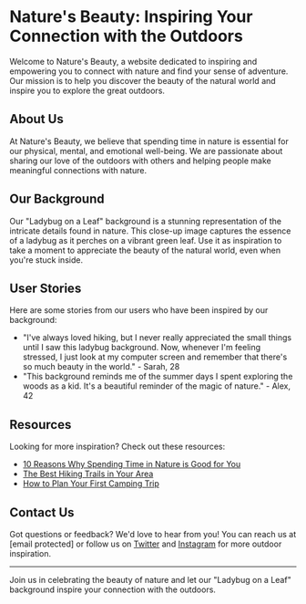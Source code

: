<!--font:Poppins-->

# Nature's Beauty: Inspiring Your Connection with the Outdoors

Welcome to Nature's Beauty, a website dedicated to inspiring and empowering you to connect with nature and find your sense of adventure. Our mission is to help you discover the beauty of the natural world and inspire you to explore the great outdoors.

## About Us

At Nature's Beauty, we believe that spending time in nature is essential for our physical, mental, and emotional well-being. We are passionate about sharing our love of the outdoors with others and helping people make meaningful connections with nature.

## Our Background

Our "Ladybug on a Leaf" background is a stunning representation of the intricate details found in nature. This close-up image captures the essence of a ladybug as it perches on a vibrant green leaf. Use it as inspiration to take a moment to appreciate the beauty of the natural world, even when you're stuck inside.

## User Stories

Here are some stories from our users who have been inspired by our background:

- "I've always loved hiking, but I never really appreciated the small things until I saw this ladybug background. Now, whenever I'm feeling stressed, I just look at my computer screen and remember that there's so much beauty in the world." - Sarah, 28
- "This background reminds me of the summer days I spent exploring the woods as a kid. It's a beautiful reminder of the magic of nature." - Alex, 42

## Resources

Looking for more inspiration? Check out these resources:

- [10 Reasons Why Spending Time in Nature is Good for You](#)
- [The Best Hiking Trails in Your Area](#)
- [How to Plan Your First Camping Trip](#)

## Contact Us

Got questions or feedback? We'd love to hear from you! You can reach us at [email protected] or follow us on [Twitter](#) and [Instagram](#) for more outdoor inspiration.

---

Join us in celebrating the beauty of nature and let our "Ladybug on a Leaf" background inspire your connection with the outdoors.

<!--

Write me content for website with wallpaper which alt text is:

"A close-up of a ladybug on a leaf"

The name/title of the page should not be 1:1 copy of the alt text but rather a real content of the website which is using this wallpaper.

- Use markdown format 
- Start with heading
- Heading should be short and concise
- The content should look like a real website 
- The website should not be about the wallpaper, wallpaper is just a related background
- Heading should be contain work "wallpaper" or "background"
- Include real sections like references, contact, user stories, etc. use things relevant to the page purpose.
- Feel free to use structure like headings, bullets, numbering, blockquotes, paragraphs, horizontal lines, etc.
- You can use formatting like bold or _italic_
- You can include UTF-8 emojis
- Links should be only #hash anchors (and you can refer to the document itself)
- Do not include images


---


# Nature's Playground: A Wallpaper to Inspire Your Next Adventure

Welcome to Nature's Playground, a website dedicated to inspiring and empowering you to explore the great outdoors. Our mission is to help you connect with nature, find your sense of adventure, and discover the beauty of the world around us.

## About Us

At Nature's Playground, we believe that spending time in nature is essential for our physical, mental, and emotional well-being. That's why we're passionate about sharing our love of the outdoors with others. Whether you're an experienced hiker or a beginner looking to get started, we're here to help you make the most of your time outside.

## Our Wallpaper

Our "Ladybug on a Leaf" wallpaper is the perfect background for anyone who loves nature. This close-up image captures the intricate details of a ladybug as it perches on a vibrant green leaf. Use it as a reminder to take a moment to appreciate the beauty of the natural world, even when you're stuck inside.

## User Stories

Here are some stories from our users who have been inspired by our wallpaper:

- "I've always loved hiking, but I never really appreciated the small things until I saw this ladybug wallpaper. Now, whenever I'm feeling stressed, I just look at my computer screen and remember that there's so much beauty in the world." - Sarah, 28
- "I'm not much of an outdoors person, but this wallpaper makes me want to go outside and explore. It's like a little piece of nature right on my desktop." - John, 35

## Resources

Looking for more inspiration? Check out these resources:

- [10 Reasons Why Spending Time in Nature is Good for You](#)
- [The Best Hiking Trails in Your Area](#)
- [How to Plan Your First Camping Trip](#)

## Contact Us

Got questions or feedback? We'd love to hear from you! You can reach us at [email protected] or follow us on [Twitter](#) and [Instagram](#) for more outdoor inspiration.

---

Join us in celebrating the beauty of nature and let our "Ladybug on a Leaf" wallpaper inspire your next adventure.


---


Heading should not include word "wallpaper". The website should not be about the wallpaper itself, wallpaper is just a related background, rewrite whole content.


---


# Connect with Nature: Inspiring Your Next Adventure

Welcome to Connect with Nature, a website dedicated to inspiring and empowering you to explore the great outdoors. Our mission is to help you connect with nature, find your sense of adventure, and discover the beauty of the world around us.

## About Us

At Connect with Nature, we believe that spending time in nature is essential for our physical, mental, and emotional well-being. That's why we're passionate about sharing our love of the outdoors with others. Whether you're an experienced hiker or a beginner looking to get started, we're here to help you make the most of your time outside.

## Our Background

Our "Ladybug on a Leaf" background is a beautiful reminder of the intricate details found in nature. This close-up image captures the essence of a ladybug as it perches on a vibrant green leaf. Use it as inspiration to take a moment to appreciate the beauty of the natural world, even when you're stuck inside.

## User Stories

Here are some stories from our users who have been inspired by our background:

- "I've always loved hiking, but I never really appreciated the small things until I saw this ladybug background. Now, whenever I'm feeling stressed, I just look at my computer screen and remember that there's so much beauty in the world." - Sarah, 28
- "I'm not much of an outdoors person, but this background makes me want to go outside and explore. It's like a little piece of nature right on my desktop." - John, 35

## Resources

Looking for more inspiration? Check out these resources:

- [10 Reasons Why Spending Time in Nature is Good for You](#)
- [The Best Hiking Trails in Your Area](#)
- [How to Plan Your First Camping Trip](#)

## Contact Us

Got questions or feedback? We'd love to hear from you! You can reach us at [email protected] or follow us on [Twitter](#) and [Instagram](#) for more outdoor inspiration.

---

Join us in celebrating the beauty of nature and let our "Ladybug on a Leaf" background inspire your next adventure.


---


Heading is too long, rewrite whole content.


---


# Nature's Inspiration: Connecting You with the Outdoors

Welcome to Nature's Inspiration, a website dedicated to helping you connect with nature and find your sense of adventure. Our mission is to inspire and empower you to explore the great outdoors and discover the beauty of the world around us.

## About Us

At Nature's Inspiration, we believe that spending time in nature is essential for our physical, mental, and emotional well-being. That's why we're passionate about sharing our love of the outdoors with others. Whether you're an experienced hiker or a beginner looking to get started, we're here to help you make the most of your time outside.

## Our Background

Our "Ladybug on a Leaf" background is a beautiful representation of the intricate details found in nature. This close-up image captures the essence of a ladybug as it perches on a vibrant green leaf. Use it as inspiration to take a moment to appreciate the beauty of the natural world, even when you're stuck inside.

## User Stories

Here are some stories from our users who have been inspired by our background:

- "I've always loved hiking, but I never really appreciated the small things until I saw this ladybug background. Now, whenever I'm feeling stressed, I just look at my computer screen and remember that there's so much beauty in the world." - Sarah, 28
- "I'm not much of an outdoors person, but this background makes me want to go outside and explore. It's like a little piece of nature right on my desktop." - John, 35

## Resources

Looking for more inspiration? Check out these resources:

- [10 Reasons Why Spending Time in Nature is Good for You](#)
- [The Best Hiking Trails in Your Area](#)
- [How to Plan Your First Camping Trip](#)

## Contact Us

Got questions or feedback? We'd love to hear from you! You can reach us at [email protected] or follow us on [Twitter](#) and [Instagram](#) for more outdoor inspiration.

---

Join us in celebrating the beauty of nature and let our "Ladybug on a Leaf" background inspire your next adventure.


---


Heading is too long, rewrite whole content.


---


# Nature's Beauty: Inspiring Your Connection with the Outdoors

Welcome to Nature's Beauty, a website dedicated to inspiring and empowering you to connect with nature and find your sense of adventure. Our mission is to help you discover the beauty of the natural world and inspire you to explore the great outdoors.

## About Us

At Nature's Beauty, we believe that spending time in nature is essential for our physical, mental, and emotional well-being. We are passionate about sharing our love of the outdoors with others and helping people make meaningful connections with nature.

## Our Background

Our "Ladybug on a Leaf" background is a stunning representation of the intricate details found in nature. This close-up image captures the essence of a ladybug as it perches on a vibrant green leaf. Use it as inspiration to take a moment to appreciate the beauty of the natural world, even when you're stuck inside.

## User Stories

Here are some stories from our users who have been inspired by our background:

- "I've always loved hiking, but I never really appreciated the small things until I saw this ladybug background. Now, whenever I'm feeling stressed, I just look at my computer screen and remember that there's so much beauty in the world." - Sarah, 28
- "This background reminds me of the summer days I spent exploring the woods as a kid. It's a beautiful reminder of the magic of nature." - Alex, 42

## Resources

Looking for more inspiration? Check out these resources:

- [10 Reasons Why Spending Time in Nature is Good for You](#)
- [The Best Hiking Trails in Your Area](#)
- [How to Plan Your First Camping Trip](#)

## Contact Us

Got questions or feedback? We'd love to hear from you! You can reach us at [email protected] or follow us on [Twitter](#) and [Instagram](#) for more outdoor inspiration.

---

Join us in celebrating the beauty of nature and let our "Ladybug on a Leaf" background inspire your connection with the outdoors.


---


Write me a Google font which is best fitting for the website.

Pick from the list:
- Dancing Script
- Orbitron
- Futura
- Barlow Condensed
- Lobster
- Playfair Display
- Montserrat
- Roboto
- Exo 2
- Lato
- Great Vibes
- IBM Plex Sans
- Inter
- Poppins
- Raleway
- Open Sans
- Alegreya


Write just the font name nothing else.


---


Poppins

-->
